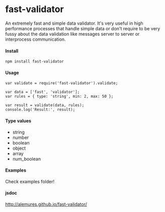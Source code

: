 # fast-validator
An extremely fast and simple data validator. It's very useful in high performance processes that handle simple data or don't require to be very fussy about the data validation like messages server to server or interprocess communication.

#### Install
```
npm install fast-validator
```

#### Usage
```
var validate = require('fast-validator').validate;

var data = ['fast', 'validator'];
var rules = { type: 'string', min: 2, max: 50 };

var result = validate(data, rules);
console.log('Result:', result);
```

#### Type values
* string
* number
* boolean
* object
* array
* num_boolean

#### Examples
Check examples folder!

#### jsdoc
http://alemures.github.io/fast-validator/